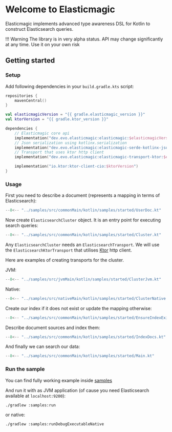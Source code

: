 # Welcome to Elasticmagic

Elasticmagic implements advanced type awareness DSL for Kotlin to construct Elasticsearch queries.

!!! Warning
    The library is in very alpha status. API may change significantly at any time.
    Use it on your own risk

## Getting started

### Setup

Add following dependencies in your `build.gradle.kts` script:

```kotlin
repositories {
    mavenCentral()
}

val elasticmagicVersion = "{{ gradle.elasticmagic_version }}"
val ktorVersion = "{{ gradle.ktor_version }}"

dependencies {
    // Elasticmagic core api
    implementation("dev.evo.elasticmagic:elasticmagic:$elasticmagicVersion")
    // Json serialization using kotlinx.serialization
    implementation("dev.evo.elasticmagic:elasticmagic-serde-kotlinx-json:$elasticmagicVersion")
    // Transport that uses ktor http client
    implementation("dev.evo.elasticmagic:elasticmagic-transport-ktor:$elasticmagicVersion")

    implementation("io.ktor:ktor-client-cio:$ktorVersion")
}
```

### Usage

First you need to describe a document (represents a mapping in terms of Elasticsearch):

```kotlin
--8<-- "../samples/src/commonMain/kotlin/samples/started/UserDoc.kt"
```

Now create `ElasticsearchCluster` object. It is an entry point for executing search queries:

```kotlin
--8<-- "../samples/src/commonMain/kotlin/samples/started/Cluster.kt"
```

Any `ElasticsearchCluster` needs an `ElasticsearchTransport`. We will use
the `ElasticsearchKtorTransport` that utilises [Ktor](https://ktor.io/docs/create-client.html)
http client.

Here are examples of creating transports for the cluster.

JVM:

```kotlin
--8<-- "../samples/src/jvmMain/kotlin/samples/started/ClusterJvm.kt"
```

Native:

```kotlin
--8<-- "../samples/src/nativeMain/kotlin/samples/started/ClusterNative.kt"
```

Create our index if it does not exist or update the mapping otherwise:

```kotlin
--8<-- "../samples/src/commonMain/kotlin/samples/started/EnsureIndexExists.kt"
```

Describe document sources and index them: 

```kotlin
--8<-- "../samples/src/commonMain/kotlin/samples/started/IndexDocs.kt"
```

And finally we can search our data:

```kotlin
--8<-- "../samples/src/commonMain/kotlin/samples/started/Main.kt"
```

### Run the sample

You can find fully working example inside [samples](https://github.com/anti-social/elasticmagic-kt/tree/master/samples/src/commonMain/kotlin/samples/started)

And run it with as JVM application (of cause you need Elasticsearch available at `localhost:9200`):

```shell
./gradlew :samples:run
```

or native:

```shell
./gradlew :samples:runDebugExecutableNative
```
